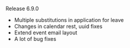 Release 6.9.0
* Multiple substitutions in application for leave
* Changes in calendar rest, uuid fixes
* Extend event email layout 
* A lot of bug fixes

